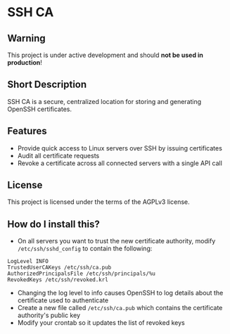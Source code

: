 # SSH CA

## Warning
This project is under active development and should **not be used in production**!

## Short Description

SSH CA is a secure, centralized location for storing and generating OpenSSH certificates.

## Features

* Provide quick access to Linux servers over SSH by issuing certificates
* Audit all certificate requests
* Revoke a certificate across all connected servers with a single API call

## License

This project is licensed under the terms of the AGPLv3 license.

## How do I install this?

* On all servers you want to trust the new certificate authority, modify ``/etc/ssh/sshd_config`` to contain the following:
```
LogLevel INFO
TrustedUserCAKeys /etc/ssh/ca.pub
AuthorizedPrincipalsFile /etc/ssh/principals/%u
RevokedKeys /etc/ssh/revoked.krl
```

* Changing the log level to info causes OpenSSH to log details about the certificate used to authenticate
* Create a new file called ``/etc/ssh/ca.pub`` which contains the certificate authority's public key
* Modify your crontab so it updates the list of revoked keys
